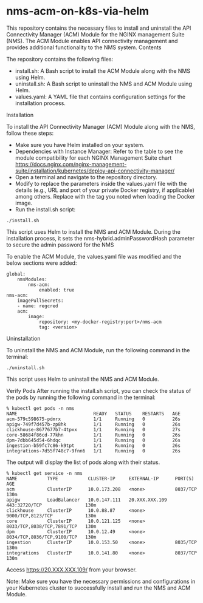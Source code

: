 # nms-acm-on-k8s-via-helm


This repository contains the necessary files to install and uninstall the API Connectivity Manager (ACM) Module for the NGINX management Suite  (NMS). The ACM Module enables API connectivity management and provides additional functionality to the NMS system.
Contents

The repository contains the following files:

- install.sh: A Bash script to install the ACM Module along with the NMS using Helm.
- uninstall.sh: A Bash script to uninstall the NMS and ACM Module using Helm.
- values.yaml: A YAML file that contains configuration settings for the installation process.

Installation

To install the API Connectivity Manager (ACM) Module along with the NMS, follow these steps:

- Make sure you have Helm installed on your system.
- Dependencies with Instance Manager: Refer to the table to see the module compatibility for each NGINX Management Suite chart https://docs.nginx.com/nginx-management-suite/installation/kubernetes/deploy-api-connectivity-manager/
- Open a terminal and navigate to the repository directory.
- Modify to replace the parameters inside the values.yaml file with the details (e.g., URL and port of your private Docker registry, if applicable) among others. Replace <version> with the tag you noted when loading the Docker image.
- Run the install.sh script:

```
./install.sh
```

This script uses Helm to install the NMS and ACM Module. During the installation process, it sets the nms-hybrid.adminPasswordHash parameter to secure the admin password for the NMS

To enable the ACM Module, the values.yaml file was modified and the below sections were added: 
```
global:
    nmsModules:
        nms-acm:
            enabled: true
nms-acm:
    imagePullSecrets:
    - name: regcred
    acm:
        image:
            repository: <my-docker-registry:port>/nms-acm 
            tag: <version>
```

Uninstallation

To uninstall the NMS and ACM Module, run the following command in the terminal:

```
./uninstall.sh
```

This script uses Helm to uninstall the NMS and ACM Module.

Verify Pods
After running the install.sh script, you can check the status of the pods by running the following command in the terminal:
```
% kubectl get pods -n nms
NAME                            READY   STATUS    RESTARTS   AGE
acm-579c598675-pdmrx            1/1     Running   0          26s
apigw-749f7d457b-zp8hk          1/1     Running   0          26s
clickhouse-8677677b7-4tpxx      1/1     Running   0          27s
core-58684f86cd-77khn           1/1     Running   0          26s
dpm-7dbb645d54-6hdqc            1/1     Running   0          26s
ingestion-b59fc7c86-k9tpt       1/1     Running   0          26s
integrations-7d55f748c7-9fnn6   1/1     Running   0          26s
```

The output will display the list of pods along with their status.

```
% kubectl get service -n nms
NAME           TYPE           CLUSTER-IP     EXTERNAL-IP      PORT(S)                      AGE
acm            ClusterIP      10.0.173.208   <none>           8037/TCP                     130m
apigw          LoadBalancer   10.0.147.111   20.XXX.XXX.109   443:32720/TCP                130m
clickhouse     ClusterIP      10.0.88.87     <none>           9000/TCP,8123/TCP            130m
core           ClusterIP      10.0.121.125   <none>           8033/TCP,8038/TCP,7891/TCP   130m
dpm            ClusterIP      10.0.12.49     <none>           8034/TCP,8036/TCP,9100/TCP   130m
ingestion      ClusterIP      10.0.153.50    <none>           8035/TCP                     130m
integrations   ClusterIP      10.0.141.80    <none>           8037/TCP                     130m
```

Access https://20.XXX.XXX.109/ from your browser. 

Note: Make sure you have the necessary permissions and configurations in your Kubernetes cluster to successfully install and run the NMS and ACM Module.

